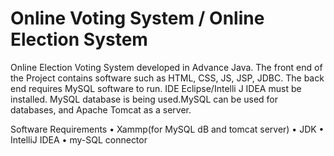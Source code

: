 # Online Voting System / Online Election System
Online Election Voting System developed in Advance Java.
The front end of the Project contains software such as HTML, CSS, JS, JSP, JDBC. The back end requires MySQL software to run. IDE Eclipse/Intelli J IDEA must be installed. MySQL database is being used.MySQL can be used for databases, and Apache Tomcat as a server.

Software Requirements
•	Xammp(for MySQL dB and tomcat server)
•	JDK
•	IntelliJ IDEA
•	my-SQL connector

